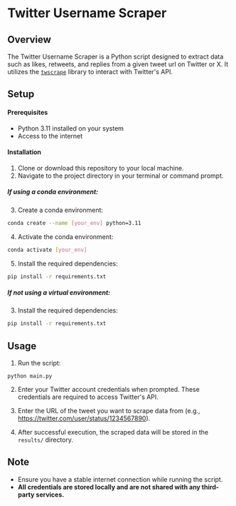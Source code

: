# Twitter Username Scraper

## Overview

The Twitter Username Scraper is a Python script designed to extract data such as likes, retweets, and replies from a given tweet url on Twitter or X. It utilizes the [`twscrape`](https://github.com/vladkens/twscrape) library to interact with Twitter's API.

## Setup

#### Prerequisites

-   Python 3.11 installed on your system
-   Access to the internet

#### Installation

1. Clone or download this repository to your local machine.
2. Navigate to the project directory in your terminal or command prompt.

##### If using a conda environment:

3. Create a conda environment:

```bash
conda create --name [your_env] python=3.11
```

4. Activate the conda environment:

```bash
conda activate [your_env]
```

5. Install the required dependencies:

```bash
pip install -r requirements.txt
```

##### If not using a virtual environment:

3.  Install the required dependencies:

```bash
pip install -r requirements.txt
```

## Usage

1. Run the script:

```
python main.py
```

2. Enter your Twitter account credentials when prompted. These credentials are required to access Twitter's API.

3. Enter the URL of the tweet you want to scrape data from (e.g., https://twitter.com/user/status/1234567890).

4. After successful execution, the scraped data will be stored in the `results/` directory.

## Note

-   Ensure you have a stable internet connection while running the script.
-   <b>All credentials are stored locally and are not shared with any third-party services.</b>
